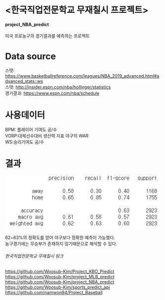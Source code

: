 # <한국직업전문학교 무재칠시 프로젝트>
#### project_NBA_predict
미국 프로농구의 경기결과를 예측하는 프로젝트

# Data source
스탯: https://www.basketballreference.com/leagues/NBA_2019_advanced.html#advanced_stats::ws    
스탯: http://insider.espn.com/nba/hollinger/statistics       
경기결과: https://www.espn.com/nba/schedule         

# 사용데이터
BPM: 플레이어 기여도 공/수      
VORP:대체선수대비 생산력 지표 야구의 WAR      
WS:승리기여도 공/수      

# 결과

<img src='https://github.com/Woosub-Kim/project_NBA_predict/blob/master/NBA.PNG'/>

62~63%의 정확도를 얻어 야구보다 정확한 예측이 가능했다.     
농구경기에는 무승부가 존재하지 않기때문으로 해석할 수 있다.         

###### 한국직업전문학교 무재칠시 링크
https://github.com/Woosub-Kim/Project_KBO_Predict            
https://github.com/Woosub-Kim/project_MLB_predict                           
https://github.com/Woosub-Kim/project_NBA_predict                    
https://github.com/Woosub-Kim/sports_predict_api                  
https://github.com/namwon94/Project_Baseball                     
